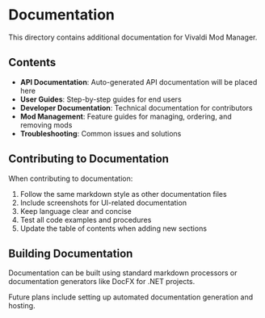 # Documentation

This directory contains additional documentation for Vivaldi Mod Manager.

## Contents

- **API Documentation**: Auto-generated API documentation will be placed here
- **User Guides**: Step-by-step guides for end users
- **Developer Documentation**: Technical documentation for contributors
- **Mod Management**: Feature guides for managing, ordering, and removing mods
- **Troubleshooting**: Common issues and solutions

## Contributing to Documentation

When contributing to documentation:

1. Follow the same markdown style as other documentation files
2. Include screenshots for UI-related documentation
3. Keep language clear and concise
4. Test all code examples and procedures
5. Update the table of contents when adding new sections

## Building Documentation

Documentation can be built using standard markdown processors or documentation generators like DocFX for .NET projects.

Future plans include setting up automated documentation generation and hosting.
